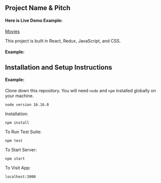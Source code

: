## Project Name & Pitch

#### Here is Live Demo Example:

[Movies](https://movies-ten-rust.vercel.app/)

This project is built in React, Redux, JavaScript, and CSS.

#### Example:

## Installation and Setup Instructions

#### Example:

Clone down this repository. You will need `node` and `npm` installed globally on your machine.

`node version 16.16.0`

Installation:

`npm install`

To Run Test Suite:

`npm test`

To Start Server:

`npm start`

To Visit App:

`localhost:3000`

